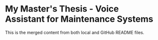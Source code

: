 # My Master's Thesis - Voice Assistant for Maintenance Systems

This is the merged content from both local and GitHub README files.

